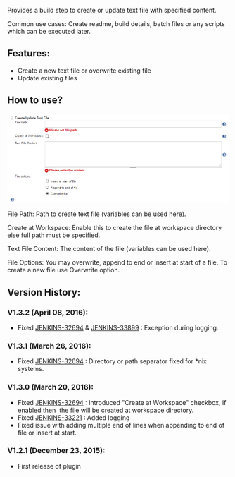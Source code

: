 Provides a build step to create or update text file with specified
content.

Common use cases: Create readme, build details, batch files or any
scripts which can be executed later.

## Features:

-   Create a new text file or overwrite existing file
-   Update existing files

## How to use?

![](docs/images/Capture.PNG)

File Path: Path to create text file (variables can be used here).

Create at Workspace: Enable this to create the file at workspace
directory else full path must be specified.

Text File Content: The content of the file (variables can be used here).

File Options: You may overwrite, append to end or insert at start of a
file. To create a new file use Overwrite option.

## Version History:

### V1.3.2 (April 08, 2016):

-   Fixed
    [JENKINS-32694](https://issues.jenkins-ci.org/browse/JENKINS-32694)
    &
    [JENKINS-33899](https://issues.jenkins-ci.org/browse/JENKINS-33899)
    : Exception during logging.

### V1.3.1 (March 26, 2016):

-   Fixed
    [JENKINS-32694](https://issues.jenkins-ci.org/browse/JENKINS-32694)
    : Directory or path separator fixed for \*nix systems.

### V1.3.0 (March 20, 2016):

-   Fixed
    [JENKINS-32694](https://issues.jenkins-ci.org/browse/JENKINS-32694)
    : Introduced "Create at Workspace" checkbox, if enabled then  the
    file will be created at workspace directory.
-   Fixed
    [JENKINS-33221](https://issues.jenkins-ci.org/browse/JENKINS-33221)
    : Added logging
-   Fixed issue with adding multiple end of lines when appending to end
    of file or insert at start.

### V1.2.1 (December 23, 2015):

-   First release of plugin
